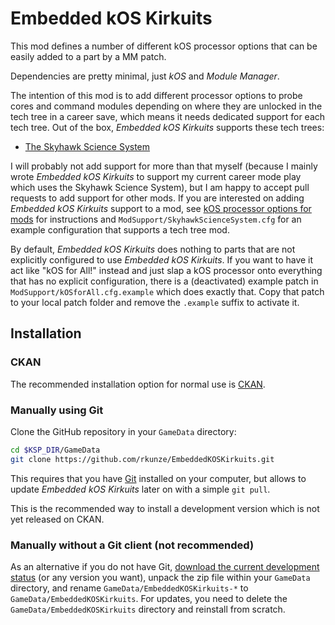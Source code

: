 # Embedded kOS Kirkuits
This mod defines a number of different kOS processor options that can be easily added to a part by a MM patch.

Dependencies are pretty minimal, just _kOS_ and _Module Manager_.

The intention of this mod is to add different processor options to probe cores and command modules depending on where they are unlocked in the tech tree in a career save, which means it needs dedicated support for each tech tree. Out of the box, *Embedded kOS Kirkuits* supports these tech trees:
* [The Skyhawk Science System](https://forum.kerbalspaceprogram.com/index.php?/topic/206109-the-skyhawk-science-system-a-new-realistic-tech-tree-for-ksp-now-including-kerbalism-support-v110-for-science-62822/)

I will probably not add support for more than that myself (because I mainly wrote *Embedded kOS Kirkuits* to support my current career mode play which uses the Skyhawk Science System), but I am happy to accept pull requests to add support for other mods. If you are interested on adding *Embedded kOS Kirkuits* support to a mod, see [kOS processor options for mods](processors.md) for instructions and `ModSupport/SkyhawkScienceSystem.cfg` for an example configuration that supports a tech tree mod.

By default, _Embedded kOS Kirkuits_ does nothing to parts that are not explicitly configured to use _Embedded kOS Kirkuits_. If you want to have it act like "kOS for All!" instead and just slap a kOS processor onto everything that has no explicit configuration, there is a (deactivated) example patch in `ModSupport/kOSforAll.cfg.example` which does exactly that. Copy that patch to your local patch folder and remove the `.example` suffix to activate it.

## Installation

### CKAN

The recommended installation option for normal use is [CKAN](https://forum.kerbalspaceprogram.com/topic/197082-*).

### Manually using Git

Clone the GitHub repository in your `GameData` directory:

~~~ sh
cd $KSP_DIR/GameData
git clone https://github.com/rkunze/EmbeddedKOSKirkuits.git
~~~

This requires that you have [Git](https://git-scm.com/) installed on your computer, but allows to update _Embedded kOS Kirkuits_ later on with a simple `git pull`.

This is the recommended way to install a development version which is not yet released on CKAN.

### Manually without a Git client (not recommended)

As an alternative if you do not have Git, [download the current development status](https://github.com/rkunze/EmbeddedKOSKirkuits/archive/refs/heads/main.zip) (or any version you want), unpack the zip file within your `GameData` directory, and rename `GameData/EmbeddedKOSKirkuits-*` to `GameData/EmbeddedKOSKirkuits`. For updates, you need to delete the `GameData/EmbeddedKOSKirkuits` directory and reinstall from scratch.
